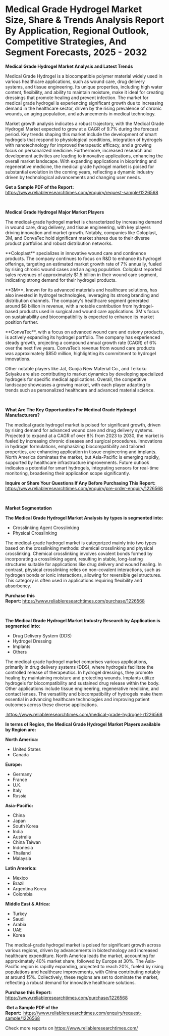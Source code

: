 <p><h1>Medical Grade Hydrogel Market Size, Share & Trends Analysis Report By Application, Regional Outlook, Competitive Strategies, And Segment Forecasts, 2025 - 2032</h1></p><p><strong>Medical Grade Hydrogel Market Analysis and Latest Trends</strong></p>
<p><p>Medical Grade Hydrogel is a biocompatible polymer material widely used in various healthcare applications, such as wound care, drug delivery systems, and tissue engineering. Its unique properties, including high water content, flexibility, and ability to maintain moisture, make it ideal for creating dressings that promote healing and prevent infection. The market for medical grade hydrogel is experiencing significant growth due to increasing demand in the healthcare sector, driven by the rising prevalence of chronic wounds, an aging population, and advancements in medical technology.</p><p>Market growth analysis indicates a robust trajectory, with the Medical Grade Hydrogel Market expected to grow at a CAGR of 9.7% during the forecast period. Key trends shaping this market include the development of smart hydrogels that respond to physiological conditions, integration of hydrogels with nanotechnology for improved therapeutic efficacy, and a growing focus on personalized medicine. Furthermore, increased research and development activities are leading to innovative applications, enhancing the overall market landscape. With expanding applications in bioprinting and regenerative medicine, the medical grade hydrogel market is poised for substantial evolution in the coming years, reflecting a dynamic industry driven by technological advancements and changing user needs.</p></p>
<p><strong>Get a Sample PDF of the Report:&nbsp;</strong> <a href="https://www.reliableresearchtimes.com/enquiry/request-sample/1226568?utm_campaign=3221&utm_medium=2&utm_source=Github&utm_content=ia&utm_term=05032025&utm_id=medical-grade-hydrogel">https://www.reliableresearchtimes.com/enquiry/request-sample/1226568</a></p>
<p>&nbsp;</p>
<p><strong>Medical Grade Hydrogel Major Market Players</strong></p>
<p><p>The medical-grade hydrogel market is characterized by increasing demand in wound care, drug delivery, and tissue engineering, with key players driving innovation and market growth. Notably, companies like Coloplast, 3M, and ConvaTec hold significant market shares due to their diverse product portfolios and robust distribution networks.</p><p>**Coloplast** specializes in innovative wound care and continence products. The company continues to focus on R&D to enhance its hydrogel offerings, targeting an estimated market growth rate of 7% annually, fueled by rising chronic wound cases and an aging population. Coloplast reported sales revenues of approximately $1.5 billion in their wound care segment, indicating strong demand for their hydrogel products.</p><p>**3M**, known for its advanced materials and healthcare solutions, has also invested in hydrogel technologies, leveraging its strong branding and distribution channels. The company's healthcare segment generated around $8 billion in revenue, with a notable contribution from hydrogel-based products used in surgical and wound care applications. 3M's focus on sustainability and biocompatibility is expected to enhance its market position further.</p><p>**ConvaTec**, with a focus on advanced wound care and ostomy products, is actively expanding its hydrogel portfolio. The company has experienced steady growth, projecting a compound annual growth rate (CAGR) of 6% over the next five years. ConvaTec’s revenue from wound care products was approximately $850 million, highlighting its commitment to hydrogel innovations.</p><p>Other notable players like Jat, Guojia New Material Co., and Teikoku Seiyaku are also contributing to market dynamics by developing specialized hydrogels for specific medical applications. Overall, the competitive landscape showcases a growing market, with each player adapting to trends such as personalized healthcare and advanced material science.</p></p>
<p>&nbsp;</p>
<p><strong>What Are The Key Opportunities For Medical Grade Hydrogel Manufacturers?</strong></p>
<p><p>The medical grade hydrogel market is poised for significant growth, driven by rising demand for advanced wound care and drug delivery systems. Projected to expand at a CAGR of over 8% from 2023 to 2030, the market is fueled by increasing chronic diseases and surgical procedures. Innovations in hydrogel formulations, emphasizing biocompatibility and tailored properties, are enhancing application in tissue engineering and implants. North America dominates the market, but Asia-Pacific is emerging rapidly, supported by healthcare infrastructure improvements. Future outlook indicates a potential for smart hydrogels, integrating sensors for real-time monitoring, broadening their application scope significantly.</p></p>
<p><strong>Inquire or Share Your Questions If Any Before Purchasing This Report:</strong> <a href="https://www.reliableresearchtimes.com/enquiry/pre-order-enquiry/1226568?utm_campaign=3221&utm_medium=2&utm_source=Github&utm_content=ia&utm_term=05032025&utm_id=medical-grade-hydrogel">https://www.reliableresearchtimes.com/enquiry/pre-order-enquiry/1226568</a></p>
<p>&nbsp;</p>
<p><strong>Market Segmentation</strong></p>
<p><strong>The Medical Grade Hydrogel Market Analysis by types is segmented into:</strong></p>
<p><ul><li>Crosslinking Agent Crosslinking</li><li>Physical Crosslinking</li></ul></p>
<p><p>The medical-grade hydrogel market is categorized mainly into two types based on the crosslinking methods: chemical crosslinking and physical crosslinking. Chemical crosslinking involves covalent bonds formed by incorporating a crosslinking agent, resulting in stable, long-lasting structures suitable for applications like drug delivery and wound healing. In contrast, physical crosslinking relies on non-covalent interactions, such as hydrogen bonds or ionic interactions, allowing for reversible gel structures. This category is often used in applications requiring flexibility and absorbency.</p></p>
<p><strong>Purchase this Report:&nbsp;</strong><a href="https://www.reliableresearchtimes.com/purchase/1226568?utm_campaign=3221&utm_medium=2&utm_source=Github&utm_content=ia&utm_term=05032025&utm_id=medical-grade-hydrogel">https://www.reliableresearchtimes.com/purchase/1226568</a></p>
<p>&nbsp;</p>
<p><strong>The Medical Grade Hydrogel Market Industry Research by Application is segmented into:</strong></p>
<p><ul><li>Drug Delivery System (DDS)</li><li>Hydrogel Dressing</li><li>Implants</li><li>Others</li></ul></p>
<p><p>The medical-grade hydrogel market comprises various applications, primarily in drug delivery systems (DDS), where hydrogels facilitate the controlled release of therapeutics. In hydrogel dressings, they promote healing by maintaining moisture and protecting wounds. Implants utilize hydrogels for biocompatibility and sustained drug release within the body. Other applications include tissue engineering, regenerative medicine, and contact lenses. The versatility and biocompatibility of hydrogels make them essential in advancing healthcare technologies and improving patient outcomes across these diverse applications.</p></p>
<p><a href="https://www.reliableresearchtimes.com/medical-grade-hydrogel-r1226568?utm_campaign=3221&utm_medium=2&utm_source=Github&utm_content=ia&utm_term=05032025&utm_id=medical-grade-hydrogel">&nbsp;https://www.reliableresearchtimes.com/medical-grade-hydrogel-r1226568</a></p>
<p><strong>In terms of Region, the Medical Grade Hydrogel Market Players available by Region are:</strong></p>
<p>
    <p> <strong> North America: </strong>
        <ul>
            <li>United States</li>
            <li>Canada</li>
        </ul>
        </p> 
    <p> <strong> Europe: </strong>
        <ul>
            <li>Germany</li>
            <li>France</li>
            <li>U.K.</li>
            <li>Italy</li>
            <li>Russia</li>
        </ul>
        </p> 
    <p> <strong> Asia-Pacific: </strong>
        <ul>
            <li>China</li>
            <li>Japan</li>
            <li>South Korea</li>
            <li>India</li>
            <li>Australia</li>
            <li>China Taiwan</li>
            <li>Indonesia</li>
            <li>Thailand</li>
            <li>Malaysia</li>
        </ul>
        </p> 
    <p> <strong> Latin America: </strong>
        <ul>
            <li>Mexico</li>
            <li>Brazil</li>
            <li>Argentina Korea</li>
            <li>Colombia</li>
        </ul>
        </p> 
    <p> <strong> Middle East & Africa: </strong>
        <ul>
            <li>Turkey</li>
            <li>Saudi</li>
            <li>Arabia</li>
            <li>UAE</li>
            <li>Korea</li>
        </ul>
    </p>
    </p>
<p><p>The medical-grade hydrogel market is poised for significant growth across various regions, driven by advancements in biotechnology and increased healthcare expenditure. North America leads the market, accounting for approximately 40% market share, followed by Europe at 30%. The Asia-Pacific region is rapidly expanding, projected to reach 20%, fueled by rising populations and healthcare improvements, with China contributing notably at around 15%. Collectively, these regions are set to dominate the market, reflecting a robust demand for innovative healthcare solutions.</p></p>
<p><strong>Purchase this Report: </strong><a href="https://www.reliableresearchtimes.com/purchase/1226568?utm_campaign=3221&utm_medium=2&utm_source=Github&utm_content=ia&utm_term=05032025&utm_id=medical-grade-hydrogel">https://www.reliableresearchtimes.com/purchase/1226568</a></p>
<p>&nbsp;<strong>Get a Sample PDF of the Report:&nbsp;&nbsp;</strong><a href="https://www.reliableresearchtimes.com/enquiry/request-sample/1226568?utm_campaign=3221&utm_medium=2&utm_source=Github&utm_content=ia&utm_term=05032025&utm_id=medical-grade-hydrogel">https://www.reliableresearchtimes.com/enquiry/request-sample/1226568</a></p>
<p><strong></strong></p>
<p>Check more reports on <a href="https://www.reliableresearchtimes.com/?utm_campaign=3221&utm_medium=2&utm_source=Github&utm_content=ia&utm_term=05032025&utm_id=medical-grade-hydrogel">https://www.reliableresearchtimes.com/</a></p>